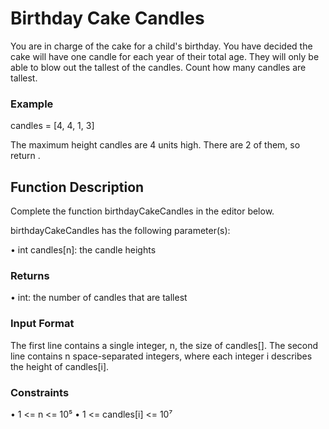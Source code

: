 # Birthday Cake Candles

You are in charge of the cake for a child's birthday. You have decided the cake will have one candle for each year of their total age. They will only be able to blow out the tallest of the candles. Count how many candles are tallest.

### Example

candles = [4, 4, 1, 3]

The maximum height candles are 4 units high. There are 2 of them, so return .

## Function Description

Complete the function birthdayCakeCandles in the editor below.

birthdayCakeCandles has the following parameter(s):

&#x2022; int candles[n]: the candle heights

### Returns

&#x2022; int: the number of candles that are tallest

### Input Format

The first line contains a single integer, n, the size of candles[].
The second line contains n space-separated integers, where each integer i describes the height of candles[i].

### Constraints

&#x2022; 1 <= n <= 10⁵
&#x2022; 1 <= candles[i] <= 10⁷